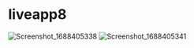 # liveapp8

![Screenshot_1688405338](https://github.com/BeingCyborg/OSTAD/assets/62154398/6ecd6634-d9fb-48b6-a3c8-1bef3ca5ebd6)
![Screenshot_1688405341](https://github.com/BeingCyborg/OSTAD/assets/62154398/6aca209c-f1e0-4872-adfa-606a2a9c0c6d)
